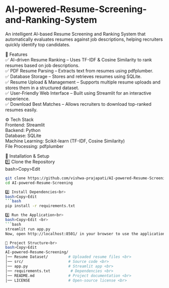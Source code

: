 # AI-powered-Resume-Screening-and-Ranking-System
An intelligent AI-based Resume Screening and Ranking System that automatically evaluates resumes against job descriptions, helping recruiters quickly identify top candidates.
<br>

📌 Features<br>
✅ AI-driven Resume Ranking – Uses TF-IDF & Cosine Similarity to rank resumes based on job descriptions.<br>
✅ PDF Resume Parsing – Extracts text from resumes using pdfplumber.<br>
✅ Database Storage – Stores and retrieves resumes using SQLite.<br>
✅ Resume Upload & Management – Supports multiple resume uploads and stores them in a structured dataset.<br>
✅ User-Friendly Web Interface – Built using Streamlit for an interactive experience.<br>
✅ Download Best Matches – Allows recruiters to download top-ranked resumes easily.<br>


⚙️ Tech Stack<br>
Frontend: Streamlit<br>
Backend: Python <br>
Database: SQLite <br>
Machine Learning: Scikit-learn (TF-IDF, Cosine Similarity)<br>
File Processing: pdfplumber<br>


🚀 Installation & Setup<br>
1️⃣ Clone the Repository<br>
bash>Copy>Edit <br>
```bash
git clone https://github.com/vishwa-prajapati/AI-powered-Resume-Screening.git
cd AI-powered-Resume-Screening

2️⃣ Install Dependencies<br>
bash>Copy>Edit 
```bash
pip install -r requirements.txt

3️⃣ Run the Application<br>
bash>Copy>Edit <br>
```bash
streamlit run app.py
Now, open http://localhost:8501/ in your browser to use the application.

📂 Project Structure<br>
bash>Copy>Edit
AI-powered-Resume-Screening/
│── Resume Dataset/         # Uploaded resume files <br>
│── src/                    # Source code <br>
│── app.py                  # Streamlit app <br>
│── requirements.txt         # Dependencies <br>
│── README.md               # Project documentation <br>
│── LICENSE                 # Open-source license <br>
